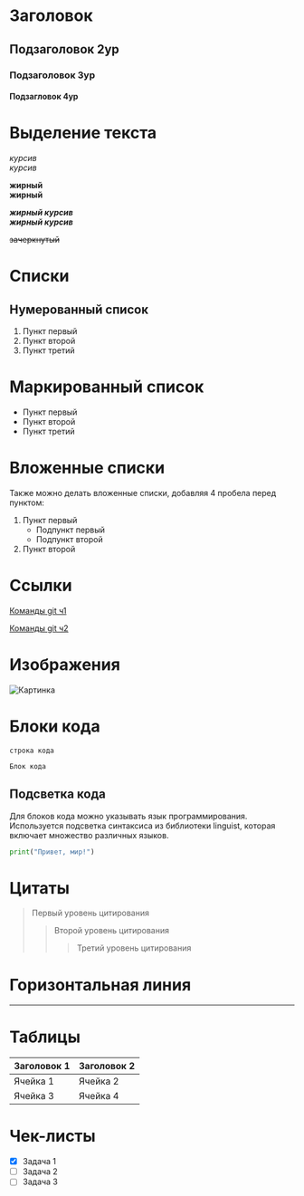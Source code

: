 # Заголовок

## Подзаголовок 2ур

### Подзаголовок 3ур

#### Подзагловок 4ур


# Выделение текста

*курсив*  
_курсив_

**жирный**  
__жирный__

***жирный курсив***  
___жирный курсив___

~~зачеркнутый~~

# Списки

## Нумерованный список

1. Пункт первый
2. Пункт второй
3. Пункт третий

# Маркированный список

- Пункт первый
- Пункт второй
- Пункт третий

# Вложенные списки

Также можно делать вложенные списки, добавляя 4 пробела перед пунктом:

1. Пункт первый
    - Подпункт первый
    - Подпункт второй
2. Пункт второй

# Ссылки

[Команды git ч1](https://habr.com/ru/articles/541258/)

[Команды git ч2](https://habr.com/ru/articles/542616/)

# Изображения

![Картинка](https://www.markdowntoolbox.com/MarkdownToolboxSmall.png)

# Блоки кода

`строка кода`

```
Блок кода
```
## Подсветка кода

Для блоков кода можно указывать язык программирования.
Используется подсветка синтаксиса из библиотеки linguist, которая включает множество различных языков.

```python
print("Привет, мир!")
```
# Цитаты

> Первый уровень цитирования
>> Второй уровень цитирования
>>> Третий уровень цитирования

# Горизонтальная линия

---

# Таблицы

| Заголовок 1 | Заголовок 2 |
| ----------- | ----------- |
| Ячейка 1    | Ячейка 2   |
| Ячейка 3    | Ячейка 4   |

# Чек-листы

- [x] Задача 1
- [ ] Задача 2
- [ ] Задача 3

[def]: https://ibb.co/tPf2651